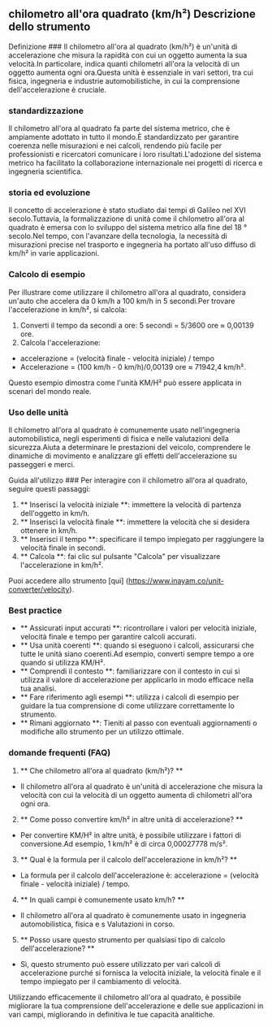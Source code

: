 ## chilometro all'ora quadrato (km/h²) Descrizione dello strumento

Definizione ###
Il chilometro all'ora al quadrato (km/h²) è un'unità di accelerazione che misura la rapidità con cui un oggetto aumenta la sua velocità.In particolare, indica quanti chilometri all'ora la velocità di un oggetto aumenta ogni ora.Questa unità è essenziale in vari settori, tra cui fisica, ingegneria e industrie automobilistiche, in cui la comprensione dell'accelerazione è cruciale.

### standardizzazione
Il chilometro all'ora al quadrato fa parte del sistema metrico, che è ampiamente adottato in tutto il mondo.È standardizzato per garantire coerenza nelle misurazioni e nei calcoli, rendendo più facile per professionisti e ricercatori comunicare i loro risultati.L'adozione del sistema metrico ha facilitato la collaborazione internazionale nei progetti di ricerca e ingegneria scientifica.

### storia ed evoluzione
Il concetto di accelerazione è stato studiato dai tempi di Galileo nel XVI secolo.Tuttavia, la formalizzazione di unità come il chilometro all'ora al quadrato è emersa con lo sviluppo del sistema metrico alla fine del 18 ° secolo.Nel tempo, con l'avanzare della tecnologia, la necessità di misurazioni precise nel trasporto e ingegneria ha portato all'uso diffuso di km/h² in varie applicazioni.

### Calcolo di esempio
Per illustrare come utilizzare il chilometro all'ora al quadrato, considera un'auto che accelera da 0 km/h a 100 km/h in 5 secondi.Per trovare l'accelerazione in km/h², si calcola:

1. Converti il ​​tempo da secondi a ore: 5 secondi = 5/3600 ore ≈ 0,00139 ore.
2. Calcola l'accelerazione:
- accelerazione = (velocità finale - velocità iniziale) / tempo
- Accelerazione = (100 km/h - 0 km/h)/0,00139 ore ≈ 71942,4 km/h².

Questo esempio dimostra come l'unità KM/H² può essere applicata in scenari del mondo reale.

### Uso delle unità
Il chilometro all'ora al quadrato è comunemente usato nell'ingegneria automobilistica, negli esperimenti di fisica e nelle valutazioni della sicurezza.Aiuta a determinare le prestazioni del veicolo, comprendere le dinamiche di movimento e analizzare gli effetti dell'accelerazione su passeggeri e merci.

Guida all'utilizzo ###
Per interagire con il chilometro all'ora al quadrato, seguire questi passaggi:

1. ** Inserisci la velocità iniziale **: immettere la velocità di partenza dell'oggetto in km/h.
2. ** Inserisci la velocità finale **: immettere la velocità che si desidera ottenere in km/h.
3. ** Inserisci il tempo **: specificare il tempo impiegato per raggiungere la velocità finale in secondi.
4. ** Calcola **: fai clic sul pulsante "Calcola" per visualizzare l'accelerazione in km/h².

Puoi accedere allo strumento [qui] (https://www.inayam.co/unit-converter/velocity).

### Best practice
- ** Assicurati input accurati **: ricontrollare i valori per velocità iniziale, velocità finale e tempo per garantire calcoli accurati.
- ** Usa unità coerenti **: quando si eseguono i calcoli, assicurarsi che tutte le unità siano coerenti.Ad esempio, converti sempre tempo a ore quando si utilizza KM/H².
- ** Comprendi il contesto **: familiarizzare con il contesto in cui si utilizza il valore di accelerazione per applicarlo in modo efficace nella tua analisi.
- ** Fare riferimento agli esempi **: utilizza i calcoli di esempio per guidare la tua comprensione di come utilizzare correttamente lo strumento.
- ** Rimani aggiornato **: Tieniti al passo con eventuali aggiornamenti o modifiche allo strumento per un utilizzo ottimale.

### domande frequenti (FAQ)

1. ** Che chilometro all'ora al quadrato (km/h²)? **
- Il chilometro all'ora al quadrato è un'unità di accelerazione che misura la velocità con cui la velocità di un oggetto aumenta di chilometri all'ora ogni ora.

2. ** Come posso convertire km/h² in altre unità di accelerazione? **
- Per convertire KM/H² in altre unità, è possibile utilizzare i fattori di conversione.Ad esempio, 1 km/h² è di circa 0,00027778 m/s².

3. ** Qual è la formula per il calcolo dell'accelerazione in km/h²? **
- La formula per il calcolo dell'accelerazione è: accelerazione = (velocità finale - velocità iniziale) / tempo.

4. ** In quali campi è comunemente usato km/h? **
- Il chilometro all'ora al quadrato è comunemente usato in ingegneria automobilistica, fisica e s Valutazioni in corso.

5. ** Posso usare questo strumento per qualsiasi tipo di calcolo dell'accelerazione? **
- Sì, questo strumento può essere utilizzato per vari calcoli di accelerazione purché si fornisca la velocità iniziale, la velocità finale e il tempo impiegato per il cambiamento di velocità.

Utilizzando efficacemente il chilometro all'ora al quadrato, è possibile migliorare la tua comprensione dell'accelerazione e delle sue applicazioni in vari campi, migliorando in definitiva le tue capacità analitiche.